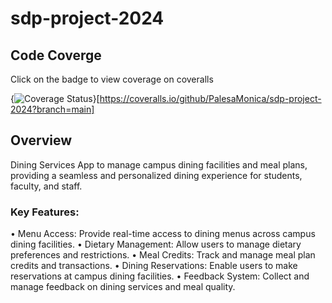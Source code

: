 # sdp-project-2024

## Code Coverge
Click on the badge to view coverage on coveralls

{<img src="https://coveralls.io/repos/github/PalesaMonica/sdp-project-2024/badge.svg?branch=main" alt="Coverage Status" />}[https://coveralls.io/github/PalesaMonica/sdp-project-2024?branch=main]

## Overview
Dining Services App to manage campus dining facilities and meal plans, providing a seamless and personalized dining experience for students, faculty, and staff. 

### Key Features: 
• Menu Access: Provide real-time access to dining menus across campus dining facilities. 
• Dietary Management: Allow users to manage dietary preferences and restrictions. 
• Meal Credits: Track and manage meal plan credits and transactions. 
• Dining Reservations: Enable users to make reservations at campus dining facilities. 
• Feedback System: Collect and manage feedback on dining services and meal quality. 
